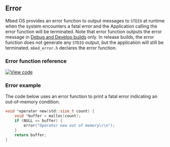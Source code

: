 ## Error

Mbed OS provides an error function to output messages to `STDIO` at runtime when the system encounters a fatal error and the Application calling the error function will be terminated. Note that error function outputs the error message in [Debug and Develop builds](https://os.mbed.com/docs/v5.6/tools/build-profiles.html) only. In release builds, the error function does not generate any `STDIO` output, but the application will still be terminated. `mbed_error.h` declares the error function.

### Error function reference

[![View code](https://www.mbed.com/embed/?type=library)](https://os.mbed.com/docs/v5.6/mbed-os-api-doxy/group__platform__error.html)

### Error example

The code below uses an error function to print a fatal error indicating an out-of-memory condition.

```C
void *operator new(std::size_t count) {
    void *buffer = malloc(count);
    if (NULL == buffer) {
        error("Operator new out of memory\r\n");
    }
    return buffer;
}
```

